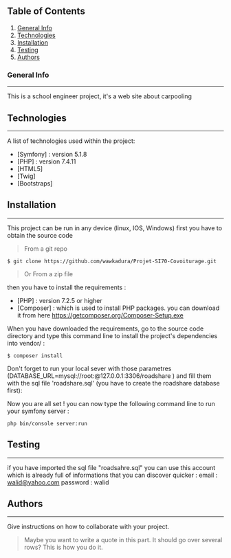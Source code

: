 ## Table of Contents
1. [General Info](#general-info)
2. [Technologies](#technologies)
3. [Installation](#installation)
4. [Testing](#testing)
5. [Authors](#authors)
### General Info
***
This is a school engineer project, it's a web site about carpooling

## Technologies
***
A list of technologies used within the project:
* [Symfony] : version 5.1.8
* [PHP] : version 7.4.11
* [HTML5]
* [Twig]
* [Bootstraps]
## Installation
***
This project can be run in any device (linux, IOS, Windows)
first you have to obtain the source code
> From a git repo
```
$ git clone https://github.com/wawkadura/Projet-SI70-Covoiturage.git
```
> Or From a zip file

then you have to install the requirements  :
* [PHP] : version 7.2.5 or higher 
* [Composer] : which is used to install PHP packages. you can download it from here https://getcomposer.org/Composer-Setup.exe 

When you have downloaded the requirements, go to the source code directory and type this command line to install the project's dependencies into vendor/ : 
```
$ composer install
```
Don't forget to run your local sever with those parametres (DATABASE_URL=mysql://root:@127.0.0.1:3306/roadshare
 ) and fill them with the sql file 'roadshare.sql' (you have to create the roadshare database first): 

Now you are all set ! you can now type the following command line to run your symfony server : 
 ```
php bin/console server:run
```

## Testing
***
if you have imported the sql file "roadsahre.sql" you can use this account which is already full of informations that you can discover quicker : 
email : walid@yahoo.com
password : walid

## Authors
***
Give instructions on how to collaborate with your project.
> Maybe you want to write a quote in this part. 
> It should go over several rows?
> This is how you do it.
